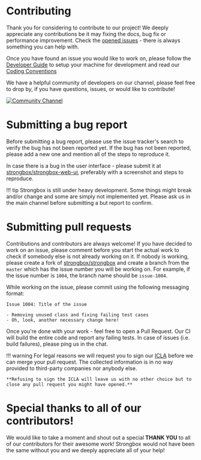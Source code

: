 # Contributing

Thank you for considering to contribute to our project! We deeply appreciate any contributions be it may fixing the docs, 
bug fix or performance improvement. Check the <a href="https://github.com/strongbox/strongbox/issues">opened issues</a> -
there is always something you can help with.

Once you have found an issue you would like to work on, please follow the [Developer Guide](guide/developer/getting-started.md)
to setup your machine for development and read our [Coding Conventions](guide/developer/coding-convention.md)

We have a helpful community of developers on our channel, please feel free to drop by, if you have questions, issues, or would like to contribute!  
  
<a href="https://chat.carlspring.org/channel/community" target="_blank">
    <img src="https://chat.carlspring.org/images/join-chat.svg" alt="Community Channel"/>
</a>  
  
# Submitting a bug report

Before submitting a bug report, please use the issue tracker's search to verify the bug has not been reported yet.
If the bug has not been reported, please add a new one and mention all of the steps to reproduce it. 

In case there is a bug in the user interface - please submit it at <a href="https://github.com/strongbox/strongbox-web-ui" target="_blank">strongbox/strongbox-web-ui</a>, 
preferably with a screenshot and steps to reproduce.  

!!! tip
    Strongbox is still under heavy development. Some things might break and/or change and some are simply not implemented yet.
    Please ask us in the main channel before submitting a but report to confirm. 


# Submitting pull requests

Contributions and contributors are always welcome! If you have decided to work on an issue, please comment before you 
start the actual work to check if somebody else is not already working on it. If nobody is working, please create a fork
of <a href="https://github.com/strongbox/strongbox" target="_blank">strongbox/strongbox</a> and create a branch from 
the `master` which has the issue number you will be working on. For example, if the issue number is `1004`, the branch
name should be `issue-1004`.  
  
While working on the issue, please commit using the following messaging format:

```
Issue 1004: Title of the issue

- Removing unused class and fixing failing test cases
- Oh, look, another necessary change here!
```

Once you're done with your work - feel free to open a Pull Request. Our CI will build the entire code and report any
failing tests. In case of issues (i.e. build failures), please ping us in the chat.  

!!! warning
    For legal reasons we will request you to sign our <a href="/assets/resources/pdfs/ICLA.pdf" target="_blank">ICLA</a> before we can merge your 
    pull request. The collected information is in no way provided to third-party companies nor anybody else.  
       
    **Refusing to sign the ICLA will leave us with no other choice but to close any pull request you might have opened.**
  

# Special thanks to all of our contributors! 

We would like to take a moment and shout out a special **THANK YOU** to all of our contributors for their awesome work!
Strongbox would not have been the same without you and we deeply appreciate all of your help!


 
